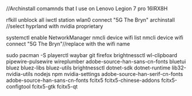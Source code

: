 //Archinstall comamnds that I use on Lenovo Legion 7 pro 16IRX8H

rfkill unblock all
iwctl
station wlan0 connect "5G The Bryn"
archinstall
//select hyprland with nvidia proprietary

systemctl enable NetworkManager
nmcli device wifi list
nmcli device wifi connect "5G The Bryn"//replace with the wifi name

sudo pacman -S playerctl waybar git firefox brightnessctl wl-clipboard pipewire-pulsewire wireplumber adobe-source-han-sans-cn-fonts bluetui bluez bluez-libs bluez-utils brightnessctl dotnet-sdk dotnet-runtime lib32-nvidia-utils nodejs npm nvidia-settings adobe-source-han-serif-cn-fonts adobe-source-han-sans-cn-fonts fcitx5 fcitx5-chinese-addons fcitx5-configtool fcitx5-gtk fcitx5-qt
